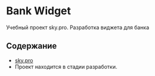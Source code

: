 # Bank Widget
Учебный проект sky.pro. Разработка виджета для банка

## Содержание
- [sky.pro](https://my.sky.pro)
- Проект находится в стадии разработки.
 